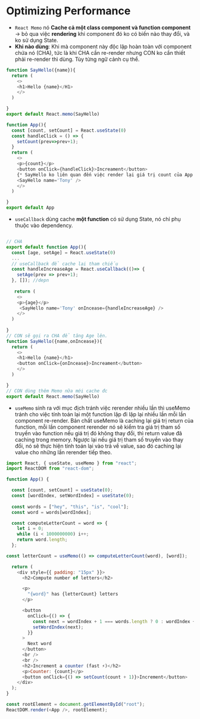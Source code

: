# Optimizing Performance

- `React Memo` nó **Cache cả một class component và function component** -> bỏ qua việc **rendering** khi component đó ko có biến nào thay đổi, và ko sử dụng State.
- **Khi nào dùng**: Khi mà component này độc lập hoàn toàn với component chứa nó (CHA), tức là khi CHA cần re-render nhưng CON ko cần thiết phải re-render thì dùng. Tùy từng ngữ cảnh cụ thể.
```js
function SayHello({name}){
  return (
    <>
    <h1>Hello {name}</H1>
    </>
  )

}
export default React.memo(SayHello)

function App(){
  const [count, setCount] = React.useState(0)
  const handleClick = () => {
    setCount(prev=>prev+1);
  }
  return (
    <>
    <p>{count}</p>
    <button onClick={handleClick}>Increament</button>
    {* SayHello ko liên quan đến việc render lại giá trị count của App *}
    <SayHello name='Tony' />
    </>
  )

}
export default App
```

- `useCallback` dùng cache **một function** có sử dụng State, nó chỉ phụ thuộc vào dependency.

```js

// CHA 
export default function App(){
  const [age, setAge] = React.useState(0)
  ...
  // useCallback để cache lại tham chiếu
  const handleIncreaseAge = React.useCallback(()=> {
    setAge(prev => prev+1);
  }, []); //depn
  
   return (
    <>
    <p>{age}</p>
     <SayHello name='Tony' onIncease={handleIncreaseAge} />
    </>
  )
  
}
// CON sẽ gọi ra CHA để tăng Age lên.
function SayHello({name,onIncease}){
  return (
    <>
    <h1>Hello {name}</h1>
    <button onClick={onIncease}>Increament</button>
    </>
  )

}
// CON dùng thêm Memo nữa mới cache đc
export default React.memo(SayHello)

```
- `useMemo` sinh ra với mục địch tránh việc rerender nhiều lần thì useMemo tránh cho việc tính toán lại một function lặp đi lặp lại nhiều lần mỗi lần component re-render. Bản chất useMemo là caching lại giá trị return của function, mỗi lần component rerender nó sẽ kiểm tra giá trị tham số truyền vào function nếu giá trị đó không thay đổi, thì return value đã caching trong memory. Ngược lại nếu giá trị tham số truyền vào thay đổi, nó sẽ thực hiện tính toán lại vào trả về value, sao đó caching lại value cho những lần rerender tiếp theo.

```js
import React, { useState, useMemo } from "react";
import ReactDOM from "react-dom";

function App() {

  const [count, setCount] = useState(0);
  const [wordIndex, setWordIndex] = useState(0);
  
  const words = ["hey", "this", "is", "cool"];
  const word = words[wordIndex];

  const computeLetterCount = word => {
    let i = 0;
    while (i < 1000000000) i++;
    return word.length;
  };

const letterCount = useMemo(() => computeLetterCount(word), [word]);

  return (
    <div style={{ padding: "15px" }}>
      <h2>Compute number of letters</h2>

      <p>
        "{word}" has {letterCount} letters
      </p>

      <button
        onClick={() => {
          const next = wordIndex + 1 === words.length ? 0 : wordIndex + 1;
          setWordIndex(next);
        }}
      >
        Next word
      </button>
      <br />
      <br />
      <h2>Increment a counter (fast ⚡️)</h2>
      <p>Counter: {count}</p>
      <button onClick={() => setCount(count + 1)}>Increment</button>
    </div>
  );
}

const rootElement = document.getElementById("root");
ReactDOM.render(<App />, rootElement);


```



